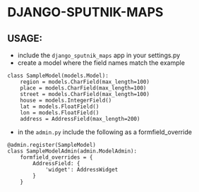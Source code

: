 # DJANGO-SPUTNIK-MAPS
## USAGE:
* include the ``django_sputnik_maps`` app in your settings.py
* create a model where the field names match the example 

```
class SampleModel(models.Model):
    region = models.CharField(max_length=100)
    place = models.CharField(max_length=100)
    street = models.CharField(max_length=100)
    house = models.IntegerField()
    lat = models.FloatField()
    lon = models.FloatField()
    address = AddressField(max_length=200)
```
* in the ``admin.py`` include the following as a formfield_override

```
@admin.register(SampleModel)
class SampleModelAdmin(admin.ModelAdmin):
    formfield_overrides = {
        AddressField: {
            'widget': AddressWidget
        }
    }
``` 



